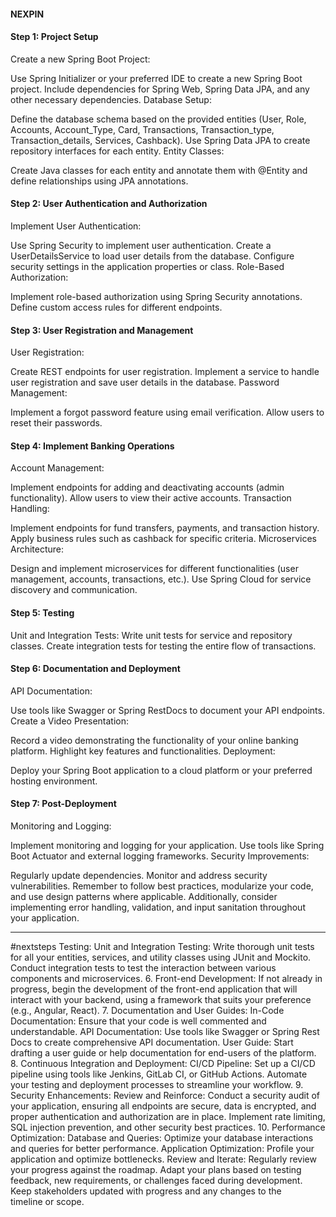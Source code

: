 #### NEXPIN

#### Step 1: Project Setup
Create a new Spring Boot Project:

Use Spring Initializer or your preferred IDE to create a new Spring Boot project.
Include dependencies for Spring Web, Spring Data JPA, and any other necessary dependencies.
Database Setup:

Define the database schema based on the provided entities (User, Role, Accounts, Account_Type, Card, Transactions, Transaction_type, Transaction_details, Services, Cashback).
Use Spring Data JPA to create repository interfaces for each entity.
Entity Classes:

Create Java classes for each entity and annotate them with @Entity and define relationships using JPA annotations.
#### Step 2: User Authentication and Authorization
Implement User Authentication:

Use Spring Security to implement user authentication.
Create a UserDetailsService to load user details from the database.
Configure security settings in the application properties or class.
Role-Based Authorization:

Implement role-based authorization using Spring Security annotations.
Define custom access rules for different endpoints.
#### Step 3: User Registration and Management
User Registration:

Create REST endpoints for user registration.
Implement a service to handle user registration and save user details in the database.
Password Management:

Implement a forgot password feature using email verification.
Allow users to reset their passwords.
#### Step 4: Implement Banking Operations
Account Management:

Implement endpoints for adding and deactivating accounts (admin functionality).
Allow users to view their active accounts.
Transaction Handling:

Implement endpoints for fund transfers, payments, and transaction history.
Apply business rules such as cashback for specific criteria.
Microservices Architecture:

Design and implement microservices for different functionalities (user management, accounts, transactions, etc.).
Use Spring Cloud for service discovery and communication.
#### Step 5: Testing
Unit and Integration Tests:
Write unit tests for service and repository classes.
Create integration tests for testing the entire flow of transactions.
#### Step 6: Documentation and Deployment
API Documentation:

Use tools like Swagger or Spring RestDocs to document your API endpoints.
Create a Video Presentation:

Record a video demonstrating the functionality of your online banking platform.
Highlight key features and functionalities.
Deployment:

Deploy your Spring Boot application to a cloud platform or your preferred hosting environment.
#### Step 7: Post-Deployment
Monitoring and Logging:

Implement monitoring and logging for your application.
Use tools like Spring Boot Actuator and external logging frameworks.
Security Improvements:

Regularly update dependencies.
Monitor and address security vulnerabilities.
Remember to follow best practices, modularize your code, and use design patterns where applicable. Additionally, consider implementing error handling, validation, and input sanitation throughout your application.


---

#nextsteps
Testing:
Unit and Integration Testing:
Write thorough unit tests for all your entities, services, and utility classes using JUnit and Mockito.
Conduct integration tests to test the interaction between various components and microservices.
6. Front-end Development:
   If not already in progress, begin the development of the front-end application that will interact with your backend, using a framework that suits your preference (e.g., Angular, React).
7. Documentation and User Guides:
   In-Code Documentation:
   Ensure that your code is well commented and understandable.
   API Documentation:
   Use tools like Swagger or Spring Rest Docs to create comprehensive API documentation.
   User Guide:
   Start drafting a user guide or help documentation for end-users of the platform.
8. Continuous Integration and Deployment:
   CI/CD Pipeline:
   Set up a CI/CD pipeline using tools like Jenkins, GitLab CI, or GitHub Actions.
   Automate your testing and deployment processes to streamline your workflow.
9. Security Enhancements:
   Review and Reinforce:
   Conduct a security audit of your application, ensuring all endpoints are secure, data is encrypted, and proper authentication and authorization are in place.
   Implement rate limiting, SQL injection prevention, and other security best practices.
10. Performance Optimization:
    Database and Queries:
    Optimize your database interactions and queries for better performance.
    Application Optimization:
    Profile your application and optimize bottlenecks.
    Review and Iterate:
    Regularly review your progress against the roadmap.
    Adapt your plans based on testing feedback, new requirements, or challenges faced during development.
    Keep stakeholders updated with progress and any changes to the timeline or scope.




